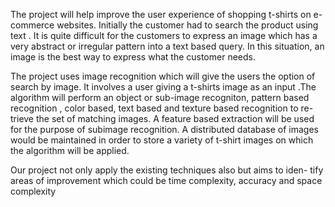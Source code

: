 The project will help improve the user experience of shopping t-shirts on
e-commerce websites. Initially the customer had to search the product using
text . It is quite difficult for the customers to express an image which has a
very abstract or irregular pattern into a text based query. In this situation,
an image is the best way to express what the customer needs.

The project uses image recognition which will give the users the option of
search by image. It involves a user giving a t-shirts image as an input .The
algorithm will perform an object or sub-image recogniton, pattern based
recognition , color based, text based and texture based recognition to re-
trieve the set of matching images. A feature based extraction will be used
for the purpose of subimage recognition. A distributed database of images
would be maintained in order to store a variety of t-shirt images on which
the algorithm will be applied.

Our project not only apply the existing techniques also but aims to iden-
tify areas of improvement which could be time complexity, accuracy and
space complexity
